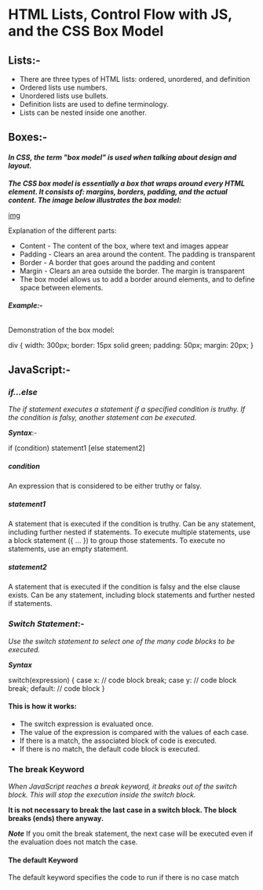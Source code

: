 # HTML Lists, Control Flow with JS, and the CSS Box Model



## **Lists**:-

- There are three types of HTML lists: ordered, unordered, and definition
- Ordered lists use numbers.
- Unordered lists use bullets.
- Definition lists are used to define terminology.
- Lists can be nested inside one another.


## **Boxes**:-

#### *In CSS, the term "box model" is used when talking about design and layout.*

***The CSS box model is essentially a box that wraps around every HTML element. 
It consists of: margins, borders, padding, and the actual content. The image 
below illustrates the box model:***

  [img](https://htmlcss.learn.uno/html-and-css/css-box-model/css-box-model-73a525.png)

Explanation of the different parts:

- Content - The content of the box, where text and images appear
- Padding - Clears an area around the content. The padding is transparent
- Border - A border that goes around the padding and content
- Margin - Clears an area outside the border. The margin is transparent
- The box model allows us to add a border around elements, and to define space between elements. 

###### ***Example:-***
Demonstration of the box model:

div {
  width: 300px;
  border: 15px solid green;
  padding: 50px;
  margin: 20px;
}


## **JavaScript:-**

### ***if...else***
*The if statement executes a statement if a specified condition is truthy. If the 
condition is falsy, another statement can be executed.*

***Syntax***:-

if (condition)
   statement1
[else
   statement2]


##### ***condition***
An expression that is considered to be either truthy or falsy.
##### ***statement1***
A statement that is executed if the condition is truthy. Can be any statement, 
including further nested if statements. To execute multiple statements, use a 
block statement ({ ... }) to group those statements. To execute no statements, 
use an empty statement.
##### ***statement2***
A statement that is executed if the condition is falsy and the else clause 
exists. Can be any statement, including block statements and further nested if 
statements.

### ***Switch Statement***:-

*Use the switch statement to select one of the many code blocks to be executed.*

***Syntax***

switch(expression) {
  case x:
    // code block
    break;
  case y:
    // code block
    break;
  default:
    // code block
}

#### This is how it works:

- The switch expression is evaluated once.
- The value of the expression is compared with the values of each case.
- If there is a match, the associated block of code is executed.
- If there is no match, the default code block is executed.

### The break Keyword

*When JavaScript reaches a break keyword, it breaks out of the switch block.
This will stop the execution inside the switch block.*

**It is not necessary to break the last case in a switch block. The block breaks 
(ends) there anyway.**

***Note*** If you omit the break statement, the next case will be executed even 
if the evaluation does not match the case.

#### The default Keyword

The default keyword specifies the code to run if there is no case match